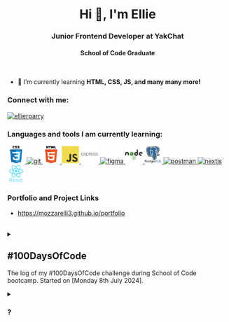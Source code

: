 <h1 align="center">Hi 👋, I'm Ellie</h1>
<h3 align="center">Junior Frontend Developer at YakChat</h3>
<h4 align="center">School of Code Graduate</h4>
<br>

- 🌱 I’m currently learning **HTML, CSS, JS, and many many more!**

<h3 align="left">Connect with me:</h3>
<p align="left">
  <a href="https://linkedin.com/in/ellierparry" target="blank"><img align="center" src="https://raw.githubusercontent.com/rahuldkjain/github-profile-readme-generator/master/src/images/icons/Social/linked-in-alt.svg" alt="ellierparry" height="30" width="40" /></a>
</p>

<h3 align="left">Languages and tools I am currently learning:</h3>
<p align="left">
  <a href="https://www.w3schools.com/css/" target="_blank" rel="noreferrer"> <img src="https://raw.githubusercontent.com/devicons/devicon/master/icons/css3/css3-original-wordmark.svg" alt="css3" width="40" height="40"/> </a>
  <a href="https://git-scm.com/" target="_blank" rel="noreferrer"> <img src="https://www.vectorlogo.zone/logos/git-scm/git-scm-icon.svg" alt="git" width="40" height="40"/> </a> <a href="https://www.w3.org/html/" target="_blank" rel="noreferrer"> <img src="https://raw.githubusercontent.com/devicons/devicon/master/icons/html5/html5-original-wordmark.svg" alt="html5" width="40" height="40"/> </a>
  <a href="https://developer.mozilla.org/en-US/docs/Web/JavaScript" target="_blank" rel="noreferrer"> <img src="https://raw.githubusercontent.com/devicons/devicon/master/icons/javascript/javascript-original.svg" alt="javascript" width="40" height="40"/> </a>
  <a href="https://expressjs.com" target="_blank" rel="noreferrer"> <img src="https://raw.githubusercontent.com/devicons/devicon/master/icons/express/express-original-wordmark.svg" alt="express" width="40" height="40"/> </a>
  <a href="https://www.figma.com/" target="_blank" rel="noreferrer"> <img src="https://www.vectorlogo.zone/logos/figma/figma-icon.svg" alt="figma" width="40" height="40"/> </a>
  <a href="https://nodejs.org" target="_blank" rel="noreferrer"> <img src="https://raw.githubusercontent.com/devicons/devicon/master/icons/nodejs/nodejs-original-wordmark.svg" alt="nodejs" width="40" height="40"/> </a>
  <a href="https://www.postgresql.org" target="_blank" rel="noreferrer"> <img src="https://raw.githubusercontent.com/devicons/devicon/master/icons/postgresql/postgresql-original-wordmark.svg" alt="postgresql" width="40" height="40"/> </a>
  <a href="https://postman.com" target="_blank" rel="noreferrer"> <img src="https://www.vectorlogo.zone/logos/getpostman/getpostman-icon.svg" alt="postman" width="40" height="40"/> </a>
<a href="https://nextjs.org/" target="_blank" rel="noreferrer"> <img src="https://cdn.worldvectorlogo.com/logos/nextjs-2.svg" alt="nextjs" width="40" height="40"/> </a>
<a href="https://reactjs.org/" target="_blank" rel="noreferrer"> <img src="https://raw.githubusercontent.com/devicons/devicon/master/icons/react/react-original-wordmark.svg" alt="react" width="40" height="40"/> </a>
  
</p>


### Portfolio and Project Links
- https://mozzarelli3.github.io/portfolio

<br>
<details>
<summary>

<h2>#100DaysOfCode</h2>

The log of my #100DaysOfCode challenge during School of Code bootcamp. Started on [Monday 8th July 2024].

</summary>

<details>
<summary><b>Week 1 - Javascript Basics</b></summary>

### Day 1 - Intro to JS, and all things code!
Day 1, my first day at School of Code! After being away last week and catching up on the onboarding tasks, I felt ready to jump straight into learning code.
This week we're covering the basics of JavaScript through a the lens of a software engineer. Very excited but a little nervous.
By the end of the week I hope to be more confident in my code (as at the moment I know very basic HTML and CSS) and more confident in myself :).

### Day 2 - Objects and Arrays
Day 2 involved another day exploring JS. Today the topics were objects and arrays...

### Day 3 - Debugging and functions, functions, functions!
Today was day 3 of SoC, and my first full 9-5 day. Our tasks today included learning how to debug using console.log() and Chrome DevTools. Both were incredibly useful when completing the projects I was given.
Learning how to tag issues on github with the "bug" label and then fix these bugs directly when committing was an interesting glimpse into the coding work that happens in industry. 

### Day 4 - Very first Hackathon
Today is the day to start my first group project. We are building a rock, paper, scissors game using JS. So far this has proved to be challenging.
My team and I understand the basics and concepts of JS, but struggled with the best way to plan out how we tackle the game.
Eventually by the end of the session we got to a place where we have something that (kind of) works, although tomorrow we will have a big job trying to straighten everything out.
Hopefully a good nights sleep will help!

### Day 5 - Rock, Paper, Scissors!
My first SoC week complete! Today I finished off my rock, paper, scissors hackathon project with my team and presented it to Cohort#17.
Presenting and public speaking is not something that I enjoy, so I'm very pleased and proud that it went well. Our project worked really well, was structured nicely, and more importantly we were proud of what we had achieved.
Feedback to my team included very neat code (yay!), good and clear communication, but not to be too hard on ourselves. Overall very pleased with this week, I'm looking forward to seeing what comes next :).
</details>

<details>
<summary><b>Week 2 - Front End</b></summary>

### Day 8 - Graduation!
Although today was a very busy day, I still managed to squeeze in a little bit of coding :). I spent an hour on the SoC intro to the DOM workshop to get ready for the week. So far so good, just need to remember to use document. before using the functions like getElementById, for example.

### Day 9 - Frontend Development Week
First day back at SoC after the weekend and this week I will be covering all things frontend. Today we went through the Document Object Model (DOM), the importance of semantic HTML, and then started building a quiz website project with my new team for this week.
I also went through debugging with Chrome DevTools with my mentor which was very helpful, I plan to implement this throughout my projects to get comfortable with DevTools.

### Day 10 - Connecting HTML with JS
Today we made good progress with our quiz app. We pretty much finalised the html and css files and made a start on connecting it with our JS. At the moment this feels very out of reach and challenging, but a challenge I'm enjoying. My team have been brilliant at helping each other along and
making sure everyone has a good understanding of the code before moving forward. Feeling very optimistic.

### Day 11 -  Graduation #2
Thursday brought with it another graduation, this time for family. I didn't manage to get done as much as I would have liked in the evening, but I was still able to go through the code that was written by my team during the bootcamp session.

### Day 12 - QuizAcademy finish!
Quiz Academy app finished! This week was very rewarding getting our quiz app to work. Having not been in yesterday, I was concerned that I may have felt left behind but that was not the case, my team went through every bit of new code so I understood. We presented to the rest of the bootcampers
and recieved some good feedback on our code, final product, and presentation, so all in all week 2 has been a success. Bring on week 3!
</details>


<details>
<summary><b>Week 3 - Back End</b></summary>

### Day 15 - Backend begins
The first day of backend! So far back end was not what I was expecting. Whilst being as challenging as I expected, it was far more enjoyable than what I thought it would be. Today I learned about node.js, npm, .json, and using node express.
By the end of the week I hope to be able to successfully complete the different types of requests, such as GET and POST requests.

### Day 16 - All about APIs
Today we started our project for the week! This week we are aiming to create our own REST API using node.js and Express. I expect this will be a challenging task, as so far I've been used to having a visual product. I think this project will test me but
I'm excited to see how far it can push me.

### Day 17 - GET, PUT, POST
I made some good progress on my understanding of completing the different kinds of requests (GET, PUT, POST, etc.). I successfully applied these to the project and I think I'm slowly starting to get the hang of it all.

### Day 18 - File systems in JS
Today I spent the morning continuing with our project, made some good progress, then spent the rest of the session completing a workshop on using the file system in node.js. This I found very challenging, we weren't able to complete the first ticket as we had so many errors, but after a discussion on the SoC slack, it is starting to make a little more sense. Looking forward to finishing up the REST API tomorrow and presenting it to the rest of the cohort.

### Day 19 - Backend Hackathon
Final day of the week and today is hackathon presentation day! This week has been tough, and a change from familiarity but I have enjoyed it far more than expected. The presentation went well, the team and I got good feedback. We almost finished all the tasks (GET, POST, PUT requests), but didn't manage to finish the DELETE request. Today, I also had a productive meeting with my mentor.
</details>

<details>
<summary><b>Week 4 - Databases and SQL</b></summary>

### Day 22 - Recap of backend
Monday marked the first day of database week, but instead of jumping straight in, we are going back over the fundamentals of last week's backend project. This should set us up nicely to be able to incorporate it with what we learn in SQL this week when we start the hackathon.

### Day 23 - SQL!
Today I started learning SQL. So far, it feels like a very nice language to use - it's very readable and logical. I have completed a few basic SQL workshops to start this week off. I'm hoping by the end of this week I will feel more confident with backend code.

### Day 24 - SQL Murder Mystery
Within the bootcamp, my team and I were tasked with solving a murder using SQL. It was a great way to put our newly found SQL skills to the test and cement our knowledge. It was a fab game, and everyone enjoyed playing it. After this, I had another online SQL workshop to complete. This has left me feeling more confident with SQL.

### Day 25 - SQL and REST API
Today was the day we connected SQL to everything we had done last week. As part of this weeks hackathon, we are connecting a REST API to a database using Postgres. This so far has been challenging, but a great way to recap last weeks skills. Bring on tomorrow!

### Day 26 - SQL and REST API continued
The time came around to yet again present the team's project to the cohort. We managed to complete most of the requests in time for the demo which was great. The presentation went well, the team and I had great feedback, and I was proud of what we had achieved this week.

</details>

<details>
<summary><b>Week 5 - Quality Assurance and Testing</b></summary>

### Day 29 - Testing testing, 1 2 3
The first day of testing! Today we delved into the world of testing by starting with a workshop on unit testing. This involved writing basic tests for a calculator app and ensuring that they pass. I found this very satisfying once I was able to pass all of the tests!

### Day 30 - TDD
Today we delved more into unit testing and the use of test-driven development (TDD). This was a challenging mindset shift at first - it felt unnatural to write tests before writing any functions as I wasn't confident initially that the tests that I was writing were correct. Upon reflection I can see how TDD would be really beneficial.

### Day 31 - API testing
Today we had another talk by expert QA engineers about the use of testing within the industry. It was incredibly interesting to hear the importance of testing, and the issues and problems that can arise if not completed. After this my team and I completed a workshop on linking our knowledge of backend API and testing. This was a fun challenge, as it gave another chance to recap our skills from previous weeks.

### Day 32 - End to end testing
The day of end-to-end testing. This was far more enjoyable to me than unit testing.

### Day 33 - CodeWars Hackathon
For this weeks hackathon we were tasked with creating a code kata for the other bootcampers to have a go at. This was an incredibly fun hackathon, and felt quite different to the other ones I have completed so far. One of the hardest parts I found was to come up with a story for the game itself. In reflection on this week, I think I need to spend some time focusing on TDD and completing more CodeWars katas to improve my function writing ability.

</details>

<details>
<summary><b>Week 6 - React</b></summary>

### Day 36 - Recap of HTML and CSS
A very fun day of recreating a very basic website using HTML and CSS to prepare us for learning React tomorrow! I always really enjoy working with HTML and CSS, it's always a little challenging perfecting the styling but I find great satisfaction once it is done.

### Day 37 - Components and Props
The first day of React. At first it felt odd to be putting "HTML" inside of a Javascript function, but the more my team and I completed within our workshop, the more it started to make sense. So far, so good.

### Day 38 - State and Events
Today was looking at state and props. The workshop looked at creating a pop-out menu that opens once a menu button is clicked, and then disappears when clicked again. This was done passing through props and using useState.

### Day 39 - Hackathon Prep
Half of today looked at wrapping up the workshop started yesterday, the other half was looking at and planning the hackathon task ready for tomorrow. I've enjoyed that the hackathon task directly links with all the workshops I have done this week, it feels like a very natural progression.

### Day 40 - React Hackathon!
The day of the hackathon. This week's task was to build on the website we had already been creating, and to implement some useState and useEffect to create a review section that links to an API. The website was planned to show three separate buttons that corresponded to Wales, England, and Scotland, and once clicked, display a review from that country. My team and I successfully completed this, and presented well. 

</details>

<details>
<summary><b>Week 7 - React part II</b></summary>

### Day 43 - Recapping React
Before jumping into more React learning, we took the day to work within our teams on a workshop recapping all of the skills we had learned last week. This was really beneficial to help solidate my learning before moving on to more topics. The workshop today involved recreating a small flashcard website using a form to input the user's choice of flashcard questions and answers.

### Day 44 - Creating Forms in React
Today's workshop consisted of adding a form to the Fireplace Palace website my team and I created last week to allow "customers" to submit a booking for a one-to-one design consultation instead of having access to the business's phone number. Working on the same project for two weeks has been really beneficial, it has been a natural progression from one website feature to another. My team and I successfully created the form for mobile use, if we had more time then we would need to also create this for desktop, too.

### Day 45 - useReducer
The long day of Wednesday at SoC has arrived for this week! Today has been a good introduction to using useReducer in React to streamline our submission forms within my team's website. This has been challenging to convert our pre-existing code using a useState function into code that uses the useReducer function, but I think this way of going about the workshop provided me with a better understanding, rather than just typing our a useReducer from scratch.

### Day 46 - Reducer Testing!
Today my team and I finished changing all of our states into a useReducer function, then we started on this week's hackathon! So after almost two weeks of building our Fireplace Palace website, it is now time to test it! We will be using Playwright to complete end-to-end testing of our whole website. Today we started with documenting our user journeys using FigJam, and tomorrow we are planning to implement the tests themselves.

### Day 47 - Website Presentation
So after two weeks of hard work creating a website for "Fireplace Palace", it is all over. My team and I successfully created a web application using React with React framework nextjs. We created multiple pages, a booking form that displays specific errors, a review section that calls to an API to retrieve reviews from Scotland, England or Wales. All in all, a very successful two weeks learning React!

</details>

<details>
<summary><b>Week 8 - UI/UX</b></summary>  
  
### Day 50 - Bank Holiday
Today being a bank holiday meant no SoC, but that doesn't mean no coding! Today I spent some time building on my own project and recapping on basic React web development by setting up the basic structure of my project.

### Day 51 - Introduction to User Centered Design
The first day of the UX/UI week! Today I had a lot of talks given by the lovely people of Methods about the differences between User-Centred Design and Human-Centred Design, roles within a UCD team, and end to end service design. It was a very interesting day learning about other aspects of the web development process. While this didn't involve much coding, after the session had ended I had another look at my personal project.

### Day 52 - Halfway!
Another day with Methods! Today we had talks about user research, accessibility, and user experience (UX) design.
Also, today is halfway point in my 100 Days of Code! 50 days down, 50 more to go 💪🏻.

### Day 53 - Wireframing and Prototyping
The challenge of today was to wireframe and prototype our application for tomorrow's hackathon presentation. Again, not much coding was completed today but I did look over and update my learning audit and went over some basic JS fundamentals as revision.

### Day 54 - Presentation to Methods
Today's presentation went really well. It was great to have the experts from Methods in to give feedback on our work this week. The main points of feedback given were how my team and I took great care in ensuring the user research survey questions were well written, well thought-out, and effort was made to ensure that it didn't lead the interviewee to any answers.

</details>


<details>
<summary><b>Week 9 - DevOps</b></summary>  
  
### Day 57 - DevOps and Docker
The first day of DevOps. We had a great talk from ManyPets today, talking about the types roles in DevOps and how important it is.

### Day 58 - Git Hooks (lint, prettier)


### Day 59 - AWS Cloud Practioner
Today we used the AWS Skills Builder game to learn more about Amazon's cloud services

### Day 60 - DevOps Hackathon


### Day 61 - Hackathon Presentation
We used:
- Docker to containerise our application
- Husky to run automated lint and prettier checks upon committing
- GitHub Actions to run automated checks again (lint and prettier) upon creating a pull request
- Deploying the website automatically using Render (online hosting platform)
Overall this week's hackathon was a success, we were successful in automatically deploying our website  

</details>


<details>
<summary><b>Week 10 - Cyber Security</b></summary>  

### Day 64 - Cyber Security

### Day 65 - 

### Day 66 - 

### Day 67 

### Day 68 -
 
</details>


<details>
<summary><b>Week 11 - Data, Python, and AI</b></summary>  
  
### Day 71 - AI Tools
Today was a day testing out various kinds of AI tools for developers. I explored Cursor, v0, and GitHub Copilot. I think my favourite out of the three was v0, I loved that it gave a display window for the code that it gives you but also a window where the code is run so you can see exactly what it does without having to set it up yourself.

### Day 72 - Scrimba
Scrimba was introduced to us today, and it was incredibly useful. The interactive element of the tutorial videos was really great to use and will definitely be used as a revision tool in the future. Alongside this outside the bootcamp, I have started completing some Coderbyte challenges as extra hands-on practise while the bootcamp focusses more on tools.

### Day 73
### Day 74
### Day 75


</details>

-----------

<details>
<summary><b>Week 12 - Final Project</b></summary>  

### W/c 23rd September  
Days 78-82

</details>

<details>
<summary><b>Week 13 - Project with YakChat</b></summary>   
  
[YakChat](https://www.yakchat.com/)

### W/c 30th September  
Days 85-89

</details>

<details>
<summary><b>Week 14 - Project with YakChat</b></summary>  
  
### W/c 7th October<br>
Days 92-96

</details>

<details>
<summary><b>Week 15 - Project with YakChat</b></summary>  
  
### W/c 14th October  
Days 99-103
  
</details>

</details>





<details>

<summary>

### ?

</summary>

</details>
